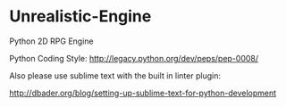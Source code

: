 Unrealistic-Engine
==================

Python 2D RPG Engine 

Python Coding Style: http://legacy.python.org/dev/peps/pep-0008/

Also please use sublime text with the built in linter plugin:

http://dbader.org/blog/setting-up-sublime-text-for-python-development

